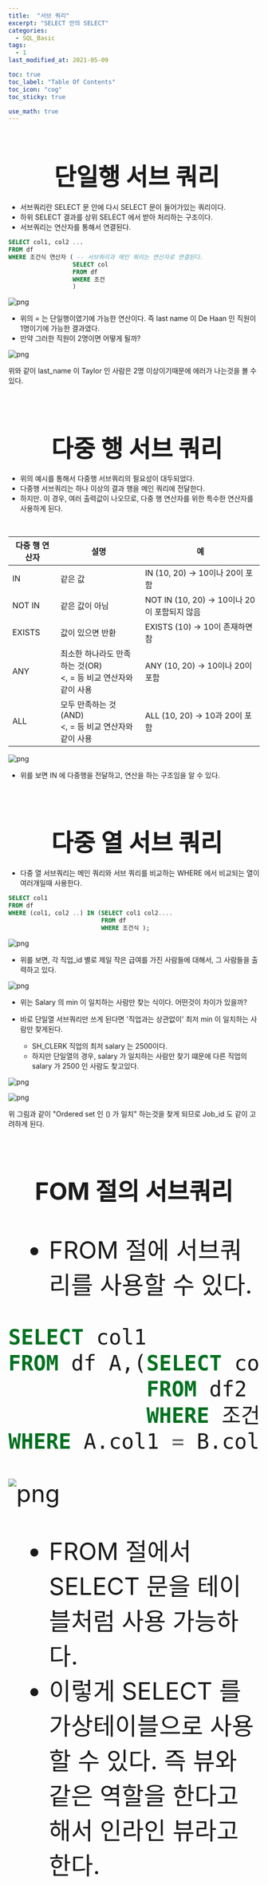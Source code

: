 ```yaml
---
title:  "서브 쿼리"
excerpt: "SELECT 안의 SELECT"
categories:
  - SQL_Basic
tags:
  - 1
last_modified_at: 2021-05-09

toc: true
toc_label: "Table Of Contents"
toc_icon: "cog"
toc_sticky: true

use_math: true
---
```


<br>

# <center><font size="15"> 단일행 서브 쿼리</font></center>

- 서브쿼리란 SELECT 문 안에 다시 SELECT 문이 들어가있는 쿼리이다.
- 하위 SELECT 결과를 상위 SELECT 에서 받아 처리하는 구조이다.
- 서브쿼리는 연산자를 통해서 연결된다. 

```sql
SELECT col1, col2 ...
FROM df
WHERE 조건식 연산자 ( -- 서브쿼리과 메인 쿼리는 연산자로 연결된다.
				  SELECT col
    			  FROM df
                  WHERE 조건
				  )
```

![png](/assets/images/SQL_Basic/8_1.png)

- 위의 = 는 단일행이였기에 가능한 연산이다. 즉 last name 이 De Haan 인 직원이 1명이기에 가능한 결과였다. 
- 만약 그러한 직원이 2명이면 어떻게 될까? 

![png](/assets/images/SQL_Basic/8_2.png)

위와 같이 last_name 이 Taylor 인 사람은 2명 이상이기때문에 에러가 나는것을 볼 수 있다.

<br>

<br>

# <center><font size="15"> 다중 행 서브 쿼리</font></center>

- 위의 예시를 통해서 다중행 서브쿼리의 필요성이 대두되었다.
- 다중행 서브쿼리는 하나 이상의 결과 행을 메인 쿼리에 전달한다.
- 하지만. 이 경우, 여러 출력값이 나오므로, 다중 행 연산자를 위한 특수한 연산자를 사용하게 된다.

<br>

| 다중 행 연산자 | 설명                                                         | 예                                          |
| -------------- | ------------------------------------------------------------ | ------------------------------------------- |
| IN             | 같은 값                                                      | IN (10, 20) → 10이나 20이 포함              |
| NOT IN         | 같은 값이 아님                                               | NOT IN (10, 20) → 10이나 20이 포함되지 않음 |
| EXISTS         | 값이 있으면 반환                                             | EXISTS (10) → 10이 존재하면 참              |
| ANY            | 최소한 하나라도 만족하는 것(OR)<br /><, = 등 비교 연산자와 같이 사용 | ANY (10, 20) → 10이나 20이 포함             |
| ALL            | 모두 만족하는 것(AND)<br /><, = 등 비교 연산자와 같이 사용   | ALL (10, 20) → 10과 20이 포함               |

![png](/assets/images/SQL_Basic/8_3.png)

- 위를 보면 IN 에 다중행을 전달하고, 연산을 하는 구조임을 알 수 있다. 

<br>

<br>

# <center><font size="15"> 다중 열 서브 쿼리</font></center>

- 다중 열 서브쿼리는 메인 쿼리와 서브 쿼리를 비교하는 WHERE 에서 비교되는 열이 여러개일때 사용한다.

```sql
SELECT col1
FROM df
WHERE (col1, col2 ..) IN (SELECT col1 col2....
                          FROM df
                          WHERE 조건식 );
```

![png](/assets/images/SQL_Basic/8_4.png)

- 위를 보면, 각 직업_id 별로 제일 작은 급여를 가진 사람들에 대해서, 그 사람들을 출력하고 있다.

![png](/assets/images/SQL_Basic/8_5.png)

- 위는 Salary 의 min 이 일치하는 사람만 찾는 식이다. 어떤것이 차이가 있을까? 

- 바로 단일열 서브쿼리만 쓰게 된다면 '직업과는 상관없이' 최저 min 이 일치하는 사람만 찾게된다.
  - SH_CLERK 직업의 최저 salary 는 2500이다. 
  - 하지만 단일열의 경우, salary 가 일치하는 사람만 찾기 떄문에 다른 직업의 salary 가 2500 인 사람도 찾고있다. 

![png](/assets/images/SQL_Basic/8_6.png)

![png](/assets/images/SQL_Basic/8_7.png)

위 그림과 같이 "Ordered set 인 () 가 일치" 하는것을 찾게 되므로 Job_id 도 같이 고려하게 된다. 

<br>

<Br>

# <center><font size="15"> FOM 절의 서브쿼리</center>

- FROM 절에  서브쿼리를 사용할 수 있다. 

```sql
SELECT col1
FROM df A,(SELECT col2
           FROM df2
           WHERE 조건식) B
WHERE A.col1 = B.col2
```

![png](/assets/images/SQL_Basic/8_8.png)

- FROM 절에서 SELECT 문을 테이블처럼 사용 가능하다.
- 이렇게 SELECT 를 가상테이블으로 사용할 수 있다. 즉 뷰와 같은 역할을 한다고 해서 인라인 뷰라고 한다.

